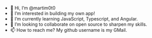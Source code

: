 - 👋 Hi, I’m @martim0t0
- 👀 I’m interested in building my own app!
- 🌱 I’m currently learning JavaScript, Typescript, and Angular.
- 💞️ I’m looking to collaborate on open source to sharpen my skills.
- 📫 How to reach me? My github username is my GMail.
